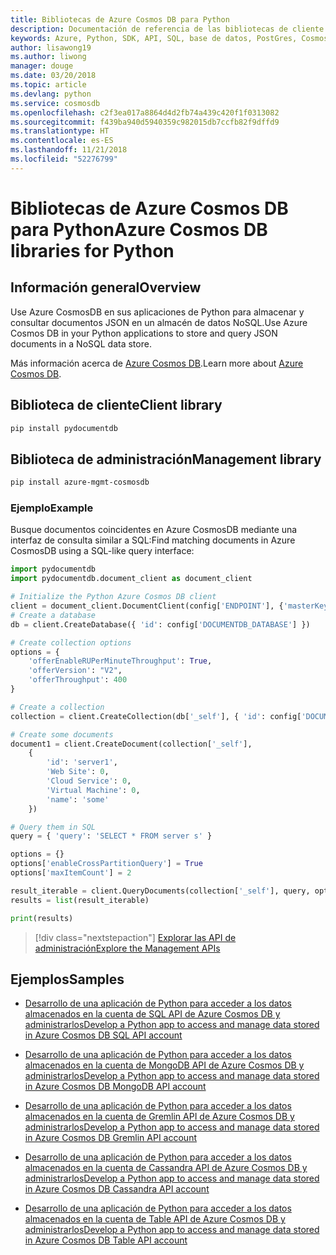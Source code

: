 ```yaml
---
title: Bibliotecas de Azure Cosmos DB para Python
description: Documentación de referencia de las bibliotecas de cliente de Python para Azure Cosmos DB
keywords: Azure, Python, SDK, API, SQL, base de datos, PostGres, Cosmos DB, NoSQL
author: lisawong19
ms.author: liwong
manager: douge
ms.date: 03/20/2018
ms.topic: article
ms.devlang: python
ms.service: cosmosdb
ms.openlocfilehash: c2f3ea017a8864d4d2fb74a439c420f1f0313082
ms.sourcegitcommit: f439ba940d5940359c982015db7ccfb82f9dffd9
ms.translationtype: HT
ms.contentlocale: es-ES
ms.lasthandoff: 11/21/2018
ms.locfileid: "52276799"
---
```

# <a name="azure-cosmos-db-libraries-for-python"></a><span data-ttu-id="13bce-104">Bibliotecas de Azure Cosmos DB para Python</span><span class="sxs-lookup"><span data-stu-id="13bce-104">Azure Cosmos DB libraries for Python</span></span>

## <a name="overview"></a><span data-ttu-id="13bce-105">Información general</span><span class="sxs-lookup"><span data-stu-id="13bce-105">Overview</span></span>

<span data-ttu-id="13bce-106">Use Azure CosmosDB en sus aplicaciones de Python para almacenar y consultar documentos JSON en un almacén de datos NoSQL.</span><span class="sxs-lookup"><span data-stu-id="13bce-106">Use Azure Cosmos DB in your Python applications to store and query JSON documents in a NoSQL data store.</span></span>

<span data-ttu-id="13bce-107">Más información acerca de [Azure Cosmos DB](https://docs.microsoft.com/azure/cosmos-db/introduction).</span><span class="sxs-lookup"><span data-stu-id="13bce-107">Learn more about [Azure Cosmos DB](https://docs.microsoft.com/azure/cosmos-db/introduction).</span></span>

## <a name="client-library"></a><span data-ttu-id="13bce-108">Biblioteca de cliente</span><span class="sxs-lookup"><span data-stu-id="13bce-108">Client library</span></span>
 ```bash
pip install pydocumentdb
 ```

## <a name="management-library"></a><span data-ttu-id="13bce-109">Biblioteca de administración</span><span class="sxs-lookup"><span data-stu-id="13bce-109">Management library</span></span>
```bash
pip install azure-mgmt-cosmosdb
```

### <a name="example"></a><span data-ttu-id="13bce-110">Ejemplo</span><span class="sxs-lookup"><span data-stu-id="13bce-110">Example</span></span>

<span data-ttu-id="13bce-111">Busque documentos coincidentes en Azure CosmosDB mediante una interfaz de consulta similar a SQL:</span><span class="sxs-lookup"><span data-stu-id="13bce-111">Find matching documents in Azure CosmosDB using a SQL-like query interface:</span></span>

```python
import pydocumentdb
import pydocumentdb.document_client as document_client

# Initialize the Python Azure Cosmos DB client
client = document_client.DocumentClient(config['ENDPOINT'], {'masterKey': config['MASTERKEY']})
# Create a database
db = client.CreateDatabase({ 'id': config['DOCUMENTDB_DATABASE'] })

# Create collection options
options = {
    'offerEnableRUPerMinuteThroughput': True,
    'offerVersion': "V2",
    'offerThroughput': 400
}

# Create a collection
collection = client.CreateCollection(db['_self'], { 'id': config['DOCUMENTDB_COLLECTION'] }, options)

# Create some documents
document1 = client.CreateDocument(collection['_self'],
    { 
        'id': 'server1',
        'Web Site': 0,
        'Cloud Service': 0,
        'Virtual Machine': 0,
        'name': 'some' 
    })

# Query them in SQL
query = { 'query': 'SELECT * FROM server s' }    

options = {} 
options['enableCrossPartitionQuery'] = True
options['maxItemCount'] = 2

result_iterable = client.QueryDocuments(collection['_self'], query, options)
results = list(result_iterable)

print(results)
```
> [!div class="nextstepaction"]
> [<span data-ttu-id="13bce-112">Explorar las API de administración</span><span class="sxs-lookup"><span data-stu-id="13bce-112">Explore the Management APIs</span></span>](/python/api/overview/azure/cosmosdb/management)

## <a name="samples"></a><span data-ttu-id="13bce-113">Ejemplos</span><span class="sxs-lookup"><span data-stu-id="13bce-113">Samples</span></span>

* [<span data-ttu-id="13bce-114">Desarrollo de una aplicación de Python para acceder a los datos almacenados en la cuenta de SQL API de Azure Cosmos DB y administrarlos</span><span class="sxs-lookup"><span data-stu-id="13bce-114">Develop a Python app to access and manage data stored in Azure Cosmos DB SQL API account</span></span>](https://github.com/Azure-Samples/azure-cosmos-db-python-getting-started.git)

* [<span data-ttu-id="13bce-115">Desarrollo de una aplicación de Python para acceder a los datos almacenados en la cuenta de MongoDB API de Azure Cosmos DB y administrarlos</span><span class="sxs-lookup"><span data-stu-id="13bce-115">Develop a Python app to access and manage data stored in Azure Cosmos DB MongoDB API account</span></span>](https://github.com/Azure-Samples/CosmosDB-Flask-Mongo-Sample.git)

* [<span data-ttu-id="13bce-116">Desarrollo de una aplicación de Python para acceder a los datos almacenados en la cuenta de Gremlin API de Azure Cosmos DB y administrarlos</span><span class="sxs-lookup"><span data-stu-id="13bce-116">Develop a Python app to access and manage data stored in Azure Cosmos DB Gremlin API account</span></span>](https://github.com/Azure-Samples/azure-cosmos-db-graph-python-getting-started.git)

* [<span data-ttu-id="13bce-117">Desarrollo de una aplicación de Python para acceder a los datos almacenados en la cuenta de Cassandra API de Azure Cosmos DB y administrarlos</span><span class="sxs-lookup"><span data-stu-id="13bce-117">Develop a Python app to access and manage data stored in Azure Cosmos DB Cassandra API account</span></span>](https://github.com/Azure-Samples/azure-cosmos-db-cassandra-python-getting-started.git)

* [<span data-ttu-id="13bce-118">Desarrollo de una aplicación de Python para acceder a los datos almacenados en la cuenta de Table API de Azure Cosmos DB y administrarlos</span><span class="sxs-lookup"><span data-stu-id="13bce-118">Develop a Python app to access and manage data stored in Azure Cosmos DB Table API account</span></span>](https://github.com/Azure-Samples/storage-python-getting-started.git)


